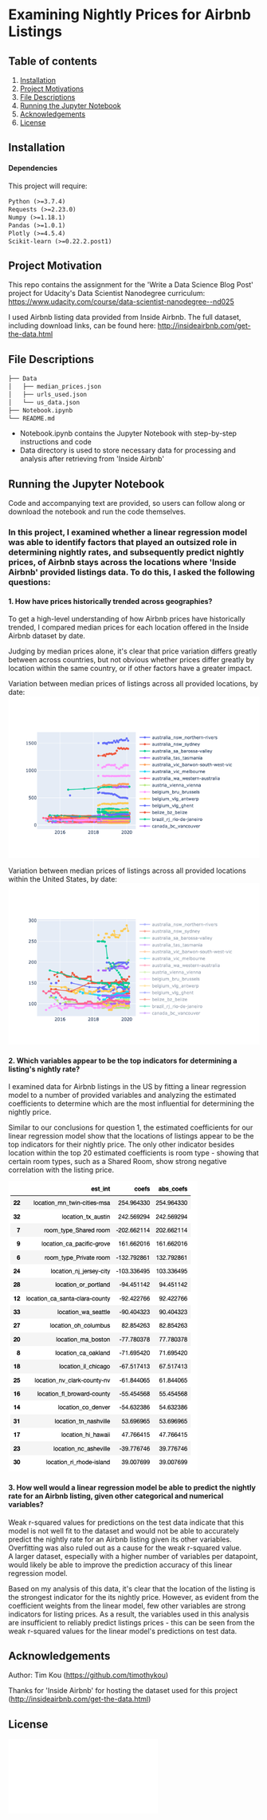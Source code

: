 # Examining Nightly Prices for Airbnb Listings

## Table of contents

1. [Installation](#installation)
2. [Project Motivations](#project-motivation)
3. [File Descriptions](#file-descriptions)
4. [Running the Jupyter Notebook](#running-the-jupyter-notebook)
5. [Acknowledgements](#acknowledgements)
6. [License](#license)


## Installation

#### Dependencies
This project will require:
    
    Python (>=3.7.4)
    Requests (>=2.23.0)
    Numpy (>=1.18.1)
    Pandas (>=1.0.1)
    Plotly (>=4.5.4)
    Scikit-learn (>=0.22.2.post1)



## Project Motivation
This repo contains the assignment for the 'Write a Data Science Blog Post' project for Udacity's Data Scientist Nanodegree curriculum: https://www.udacity.com/course/data-scientist-nanodegree--nd025

I used Airbnb listing data provided from Inside Airbnb. The full dataset, including download links, can be found here: http://insideairbnb.com/get-the-data.html


## File Descriptions

```
├── Data
│   ├── median_prices.json
│   ├── urls_used.json
│   └── us_data.json
├── Notebook.ipynb
└── README.md
```

- Notebook.ipynb contains the Jupyter Notebook with step-by-step instructions and code
- Data directory is used to store necessary data for processing and analysis after retrieving from 'Inside Airbnb'
  

## Running the Jupyter Notebook
Code and accompanying text are provided, so users can follow along or download the notebook and run the code themselves.

### In this project, I examined whether a linear regression model was able to identify factors that played an outsized role in determining nightly rates, and subsequently predict nightly prices, of Airbnb stays across the locations where 'Inside Airbnb' provided listings data. To do this, I asked the following questions:    

#### 1. How have prices historically trended across geographies?   

To get a high-level understanding of how Airbnb prices have historically trended, I compared median prices for each location offered in the Inside Airbnb dataset by date.  

Judging by median prices alone, it's clear that price variation differs greatly between across countries, but not obvious whether prices differ greatly by location within the same country, or if other factors have a greater impact.  

Variation between median prices of listings across all provided locations, by date:  
![All Listings](/images/all_listings.png)

Variation between median prices of listings across all provided locations within the United States, by date:  
![US Listings](/images/us_listings.png)  

#### 2. Which variables appear to be the top indicators for determining a listing's nightly rate?  

I examined data for Airbnb listings in the US by fitting a linear regression model to a number of provided variables and analyzing the estimated coefficients to determine which are the most influential for determining the nightly price.

Similar to our conclusions for question 1, the estimated coefficients for our linear regression model show that the locations of listings appear to be the top indicators for their nightly price. The only other indicator besides location within the top 20 estimated coefficients is room type - showing that certain room types, such as a Shared Room, show strong negative correlation with the listing price.

![Top 20 Coefficients](/images/coef_weights_20.png)  

#### 3. How well would a linear regression model be able to predict the nightly rate for an Airbnb listing, given other categorical and numerical variables?  
Weak r-squared values for predictions on the test data indicate that this model is not well fit to the dataset and would not be able to accurately predict the nightly rate for an Airbnb listing given its other variables. 
Overfitting was also ruled out as a cause for the weak r-squared value.  
A larger dataset, especially with a higher number of variables per datapoint, would likely be able to improve the prediction accuracy of this linear regression model.  

Based on my analysis of this data, it's clear that the location of the listing is the strongest indicator for the its nightly price. However, as evident from the coefficient weights from the linear model, few other variables are strong indicators for listing prices. As a result, the variables used in this analysis are insufficient to reliably predict listings prices - this can be seen from the weak r-squared values for the linear model's predictions on test data.  


## Acknowledgements
Author: Tim Kou (https://github.com/timothykou)

Thanks for 'Inside Airbnb' for hosting the dataset used for this project (http://insideairbnb.com/get-the-data.html)  

## License  
![License](/License.md)
